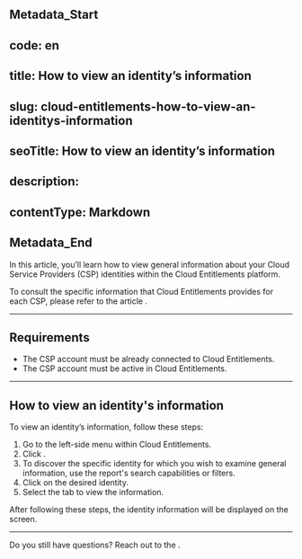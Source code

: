 ## Metadata_Start 
## code: en
## title: How to view an identity’s information 
## slug: cloud-entitlements-how-to-view-an-identitys-information 
## seoTitle: How to view an identity’s information 
## description:  
## contentType: Markdown 
## Metadata_End
In this article, you’ll learn how to view general information about your Cloud Service Providers (CSP) identities within the Cloud Entitlements platform.

To consult the specific information that Cloud Entitlements provides for each CSP, please refer to the article . 

* * *

## Requirements

* The CSP account must be already connected to Cloud Entitlements.
* The CSP account must be active in Cloud Entitlements. 

* * *

## How to view an identity's information

To view an identity’s information, follow these steps:

1. Go to the left-side menu within Cloud Entitlements.
2. Click .
3. To discover the specific identity for which you wish to examine general information, use the report's search capabilities or filters.
4. Click on the desired identity.
5. Select the  tab to view the information.

After following these steps, the identity information will be displayed on the screen.
* * *
Do you still have questions? Reach out to the .